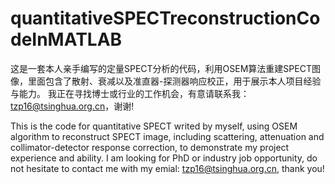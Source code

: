 # quantitativeSPECTreconstructionCodeInMATLAB

这是一套本人亲手编写的定量SPECT分析的代码，利用OSEM算法重建SPECT图像，里面包含了散射、衰减以及准直器-探测器响应校正，用于展示本人项目经验与能力。
我正在寻找博士或行业的工作机会，有意请联系我：tzp16@tsinghua.org.cn，谢谢!

This is the code for quantitative SPECT writed by myself, using OSEM algorithm to reconstruct SPECT image, including scattering, attenuation and collimator-detector response correction, to demonstrate my project experience and ability.
I am looking for PhD or industry job opportunity, do not hesitate to contact me with my emial: tzp16@tsinghua.org.cn, thank you!
